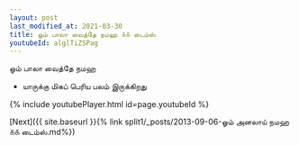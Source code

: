 ```yaml
---
layout: post
last_modified_at: 2021-03-30
title: ஓம் பாலா வைத்தே நமஹ ௧௧ டைம்ஸ்
youtubeId: alglTiZSPag
---
```

 
 
 ஓம் பாலா வைத்தே நமஹ  
 
 -  யாருக்கு மிகப் பெரிய பலம் இருக்கிறது 
 
  
 
  
 
 
 
 
 
 


{% include youtubePlayer.html id=page.youtubeId %}
 
[Next]({{ site.baseurl }}{% link  split1/_posts/2013-09-06-ஓம் அனலாய் நமஹ ௧௧ டைம்ஸ்.md%})
 
